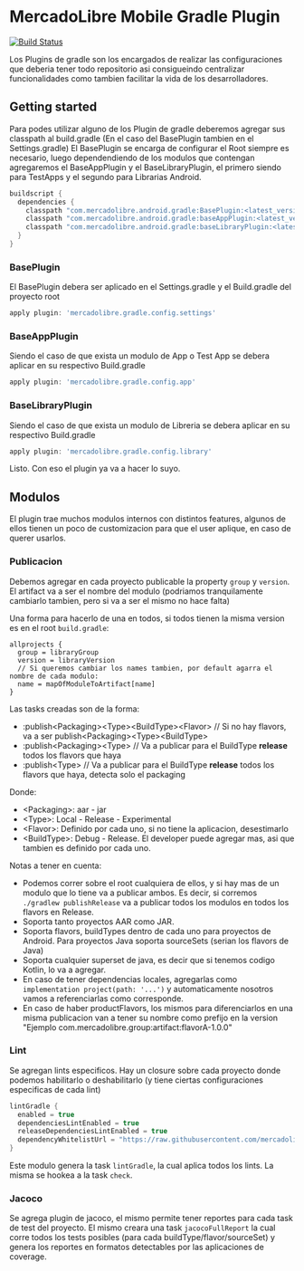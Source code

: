 MercadoLibre Mobile Gradle Plugin
==============================

[![Build Status](https://travis-ci.com/mercadolibre/mobile-android_gradle.svg?token=cqMzpxLsVioEuXgqEi7v&branch=develop)](https://travis-ci.com/mercadolibre/mobile-android_gradle) 

Los Plugins de gradle son los encargados de realizar las configuraciones que deberia tener todo repositorio asi consigueindo centralizar funcionalidades como tambien facilitar la vida de los desarrolladores.

## Getting started

Para podes utilizar alguno de los Plugin de gradle deberemos agregar sus classpath al build.gradle (En el caso del BasePlugin tambien en el Settings.gradle)
El BasePlugin se encarga de configurar el Root siempre es necesario, luego dependendiendo de los modulos que contengan agregaremos el BaseAppPlugin y el BaseLibraryPlugin, el primero siendo para TestApps y el segundo para Librarias Android.

```java
buildscript {
  dependencies {
    classpath "com.mercadolibre.android.gradle:BasePlugin:<latest_version>"
    classpath "com.mercadolibre.android.gradle:baseAppPlugin:<latest_version>"
    classpath "com.mercadolibre.android.gradle:baseLibraryPlugin:<latest_version>"
  }
}
```

### BasePlugin
El BasePlugin debera ser aplicado en el Settings.gradle y el Build.gradle del proyecto root
```gradle
apply plugin: 'mercadolibre.gradle.config.settings'
```

### BaseAppPlugin
Siendo el caso de que exista un modulo de App o Test App se debera aplicar en su respectivo Build.gradle
```gradle
apply plugin: 'mercadolibre.gradle.config.app'
```

### BaseLibraryPlugin
Siendo el caso de que exista un modulo de Libreria se debera aplicar en su respectivo Build.gradle
```gradle
apply plugin: 'mercadolibre.gradle.config.library'
```

Listo. Con eso el plugin ya va a hacer lo suyo.

## Modulos

El plugin trae muchos modulos internos con distintos features, algunos de ellos tienen un poco de customizacion para que el user aplique, en caso de querer usarlos.

### Publicacion

Debemos agregar en cada proyecto publicable la property `group` y `version`. El artifact va a ser el nombre del modulo (podriamos tranquilamente cambiarlo tambien, pero si va a ser el mismo no hace falta)

Una forma para hacerlo de una en todos, si todos tienen la misma version es en el root `build.gradle`:
```
allprojects {
  group = libraryGroup
  version = libraryVersion
  // Si queremos cambiar los names tambien, por default agarra el nombre de cada modulo:
  name = mapOfModuleToArtifact[name]
}
```

Las tasks creadas son de la forma:
- :publish\<Packaging>\<Type>\<BuildType>\<Flavor> // Si no hay flavors, va a ser publish\<Packaging>\<Type>\<BuildType>
- :publish\<Packaging>\<Type> // Va a publicar para el BuildType **release** todos los flavors que haya
- :publish\<Type> // Va a publicar para el BuildType **release** todos los flavors que haya, detecta solo el packaging

Donde:

- \<Packaging>: aar - jar
- \<Type>: Local - Release - Experimental
- \<Flavor>: Definido por cada uno, si no tiene la aplicacion, desestimarlo
- \<BuildType>: Debug - Release. El developer puede agregar mas, asi que tambien es definido por cada uno.

Notas a tener en cuenta:
- Podemos correr sobre el root cualquiera de ellos, y si hay mas de un modulo que lo tiene va a publicar ambos. Es decir, si corremos `./gradlew publishRelease` va a publicar todos los modulos en todos los flavors en Release.
- Soporta tanto proyectos AAR como JAR. 
- Soporta flavors, buildTypes dentro de cada uno para proyectos de Android. Para proyectos Java soporta sourceSets (serian los flavors de Java)
- Soporta cualquier superset de java, es decir que si tenemos codigo Kotlin, lo va a agregar.
- En caso de tener dependencias locales, agregarlas como `implementation project(path: '...')` y automaticamente nosotros vamos a referenciarlas como corresponde.
- En caso de haber productFlavors, los mismos para diferenciarlos en una misma publicacion van a tener su nombre como prefijo en la version "Ejemplo com.mercadolibre.group:artifact:flavorA-1.0.0"

### Lint

Se agregan lints especificos. Hay un closure sobre cada proyecto donde podemos habilitarlo o deshabilitarlo (y tiene ciertas configuraciones especificas de cada lint)

```gradle
lintGradle {
  enabled = true
  dependenciesLintEnabled = true
  releaseDependenciesLintEnabled = true
  dependencyWhitelistUrl = "https://raw.githubusercontent.com/mercadolibre/mobile-dependencies_whitelist/master/android-whitelist.json" // Si alguien distinto a Meli quiere su whitelist, deberia cambiar esto
}
```

Este modulo genera la task `lintGradle`, la cual aplica todos los lints. La misma se hookea a la task `check`.

### Jacoco

Se agrega plugin de jacoco, el mismo permite tener reportes para cada task de test del proyecto. El mismo creara una task `jacocoFullReport` la cual corre todos los tests posibles (para cada buildType/flavor/sourceSet) y genera los reportes en formatos detectables por las aplicaciones de coverage.

